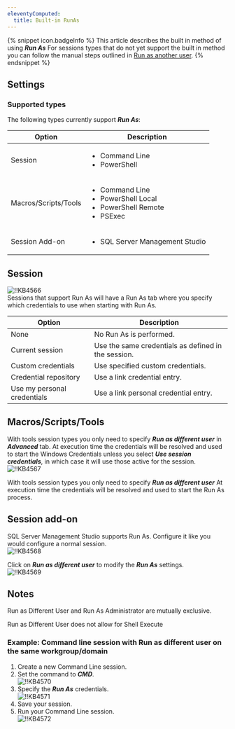 ```yaml
---
eleventyComputed:
  title: Built-in RunAs
---
```

{% snippet icon.badgeInfo %}
This article describes the built in method of using ***Run As*** For sessions types that do not yet support the built in method you can follow the manual steps outlined in [Run as another user](/kb/remote-desktop-manager/how-to-articles/run-as-another-user/).
{% endsnippet %}

## Settings

### Supported types

The following types currently support ***Run As***:

| Option               | Description |
| -------------------- | ----------- |
| Session              | <ul><li>Command Line</li><li>PowerShell</li></ul> |
| Macros/Scripts/Tools | <ul><li>Command Line</li><li>PowerShell Local</li><li>PowerShell Remote</li><li>PSExec</li></ul> |
| Session Add-on       | <ul><li>SQL Server Management Studio</li></ul> |

## Session

![!!KB4566](https://webdevolutions.azureedge.net/docs/en/kb/KB4566.png)  
Sessions that support Run As will have a Run As tab where you specify which credentials to use when starting with Run As.

| Option                      | Description |
| --------------------------- | ----------- |
| None                        | No Run As is performed. |
| Current session             | Use the same credentials as defined in the session. |
| Custom credentials          | Use specified custom credentials. |
| Credential repository       | Use a link credential entry. |
| Use my personal credentials | Use a link personal credential entry. |

## Macros/Scripts/Tools

With tools session types you only need to specify ***Run as different user*** in ***Advanced*** tab. At execution time the credentials will be resolved and used to start the Windows Credentials unless you select ***Use session credentials***, in which case it will use those active for the session.  
![!!KB4567](https://webdevolutions.azureedge.net/docs/en/kb/KB4567.png)  

With tools session types you only need to specify ***Run as different user*** At execution time the credentials will be resolved and used to start the Run As process.

## Session add-on

SQL Server Management Studio supports Run As. Configure it like you would configure a normal session.  
![!!KB4568](https://webdevolutions.azureedge.net/docs/en/kb/KB4568.png)  

Click on ***Run as different user*** to modify the ***Run As*** settings.  
![!!KB4569](https://webdevolutions.azureedge.net/docs/en/kb/KB4569.png)

## Notes

Run as Different User and Run As Administrator are mutually exclusive.

Run as Different User does not allow for Shell Execute

### Example: Command line session with Run as different user on the same workgroup/domain

1. Create a new Command Line session.
1. Set the command to ***CMD***.  
![!!KB4570](https://webdevolutions.azureedge.net/docs/en/kb/KB4570.png)
1. Specify the ***Run As*** credentials.  
![!!KB4571](https://webdevolutions.azureedge.net/docs/en/kb/KB4571.png)
1. Save your session.
1. Run your Command Line session.  
![!!KB4572](https://webdevolutions.azureedge.net/docs/en/kb/KB4572.png)
